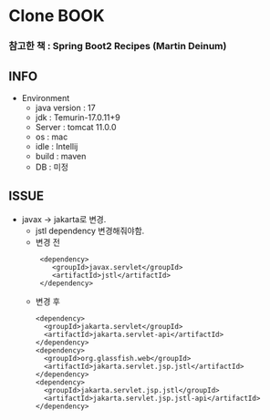 # Clone BOOK
### 참고한 책 : Spring Boot2 Recipes (Martin Deinum)




## INFO
* Environment
  * java version : 17
  * jdk : Temurin-17.0.11+9
  * Server : tomcat 11.0.0 
  * os : mac
  * idle : Intellij
  * build : maven
  * DB : 미정


## ISSUE
* javax -> jakarta로 변경.
  * jstl dependency 변경해줘야함. 
  * 변경 전
    ~~~
     <dependency>
        <groupId>javax.servlet</groupId>
        <artifactId>jstl</artifactId>
     </dependency>
    ~~~
  * 변경 후 
    ~~~
    <dependency>
      <groupId>jakarta.servlet</groupId>
      <artifactId>jakarta.servlet-api</artifactId>
    </dependency>
    <dependency>
      <groupId>org.glassfish.web</groupId>
      <artifactId>jakarta.servlet.jsp.jstl</artifactId>
    </dependency>
    <dependency>
      <groupId>jakarta.servlet.jsp.jstl</groupId>
      <artifactId>jakarta.servlet.jsp.jstl-api</artifactId>
    </dependency>
    ~~~
    
